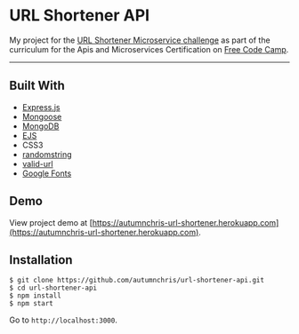 # URL Shortener API

My project for the [URL Shortener Microservice challenge](https://learn.freecodecamp.org/apis-and-microservices/apis-and-microservices-projects/url-shortener-microservice) as part of the curriculum for the Apis and Microservices Certification on [Free Code Camp](https://www.freecodecamp.org).

---

## Built With
* [Express.js](https://expressjs.com)
* [Mongoose](https://mongoosejs.com)
* [MongoDB](https://www.mongodb.com)
* [EJS](https://ejs.co)
* CSS3
* [randomstring](https://github.com/klughammer/node-randomstring)
* [valid-url](https://github.com/ogt/valid-url)
* [Google Fonts](https://fonts.google.com)

## Demo

View project demo at [https://autumnchris-url-shortener.herokuapp.com](https://autumnchris-url-shortener.herokuapp.com).

## Installation

```
$ git clone https://github.com/autumnchris/url-shortener-api.git
$ cd url-shortener-api
$ npm install
$ npm start
```

Go to `http://localhost:3000`.
